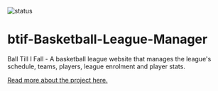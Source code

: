 

![status](https://img.shields.io/badge/status-deprecated-red)
# btif-Basketball-League-Manager
Ball Till I Fall - A basketball league website that manages the league's schedule, teams, players, league enrolment and player stats.

[Read more about the project here.](https://tavansystems.com/btif)
